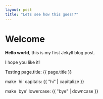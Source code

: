 ```yaml
---
layout: post
title: "Lets see how this goes!?"
---
```


# Welcome

**Hello world**, this is my first Jekyll blog post.

I hope you like it!

Testing page.title: {{ page.title }}

make 'hi' capitals: {{ "hi" | capitalize }}

make 'bye' lowercase: {{ "bye" | downcase }}
